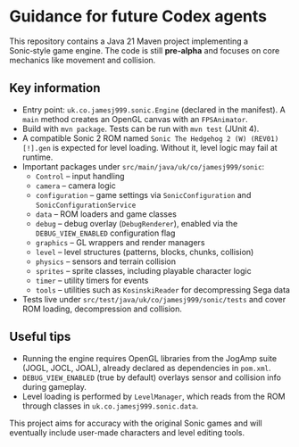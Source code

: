 # Guidance for future Codex agents

This repository contains a Java 21 Maven project implementing a Sonic‑style game engine.  The code is still **pre‑alpha** and focuses on core mechanics like movement and collision.

## Key information

* Entry point: `uk.co.jamesj999.sonic.Engine` (declared in the manifest).  A `main` method creates an OpenGL canvas with an `FPSAnimator`.
* Build with `mvn package`.  Tests can be run with `mvn test` (JUnit 4).
* A compatible Sonic 2 ROM named `Sonic The Hedgehog 2 (W) (REV01) [!].gen` is expected for level loading.  Without it, level logic may fail at runtime.
* Important packages under `src/main/java/uk/co/jamesj999/sonic`:
  * `Control` – input handling
  * `camera` – camera logic
  * `configuration` – game settings via `SonicConfiguration` and `SonicConfigurationService`
  * `data` – ROM loaders and game classes
  * `debug` – debug overlay (`DebugRenderer`), enabled via the `DEBUG_VIEW_ENABLED` configuration flag
  * `graphics` – GL wrappers and render managers
  * `level` – level structures (patterns, blocks, chunks, collision)
  * `physics` – sensors and terrain collision
  * `sprites` – sprite classes, including playable character logic
  * `timer` – utility timers for events
  * `tools` – utilities such as `KosinskiReader` for decompressing Sega data
* Tests live under `src/test/java/uk/co/jamesj999/sonic/tests` and cover ROM loading, decompression and collision.

## Useful tips

* Running the engine requires OpenGL libraries from the JogAmp suite (JOGL, JOCL, JOAL), already declared as dependencies in `pom.xml`.
* `DEBUG_VIEW_ENABLED` (true by default) overlays sensor and collision info during gameplay.
* Level loading is performed by `LevelManager`, which reads from the ROM through classes in `uk.co.jamesj999.sonic.data`.

This project aims for accuracy with the original Sonic games and will eventually include user-made characters and level editing tools.
